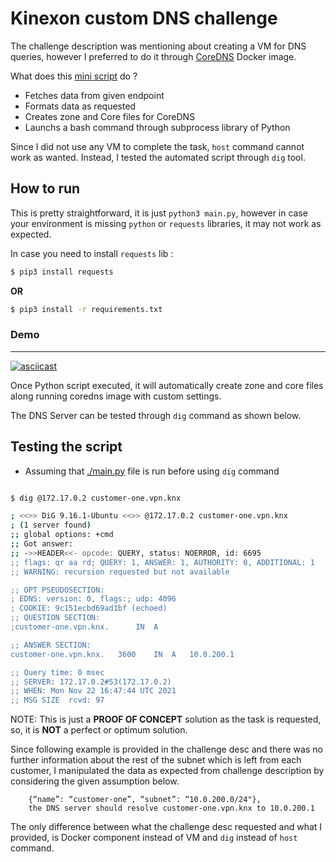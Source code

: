 # Kinexon custom DNS challenge 



The challenge description was mentioning about creating a VM for DNS queries, however I preferred to do it through [CoreDNS](https://coredns.io/) Docker image. 

What does this [mini script](./main.py) do ?

- Fetches data from given endpoint 
- Formats data as requested 
- Creates zone and Core files for CoreDNS 
- Launchs a bash command through subprocess library of Python

Since I did not use any VM to complete the task, `host` command cannot work as wanted. Instead, I tested the automated script through `dig` tool. 


## How to run

This is pretty straightforward, it is just `python3 main.py`, however in case your environment is missing `python` or `requests` libraries, it may not work as expected. 

In case you need to install `requests` lib :

```bash 
$ pip3 install requests
```
**OR**

```bash 
$ pip3 install -r requirements.txt
```

### Demo 
----

[![asciicast](https://asciinema.org/a/uNTC5GeU8HVjIcMbOREMgJI6V.svg)](https://asciinema.org/a/uNTC5GeU8HVjIcMbOREMgJI6V)




Once Python script executed, it will automatically create zone and core files along running coredns image with custom settings. 

The DNS Server can be tested through `dig` command as shown below.




## Testing the script 

- Assuming that [./main.py](./main.py) file is run before using `dig` command

```bash 

$ dig @172.17.0.2 customer-one.vpn.knx

; <<>> DiG 9.16.1-Ubuntu <<>> @172.17.0.2 customer-one.vpn.knx
; (1 server found)
;; global options: +cmd
;; Got answer:
;; ->>HEADER<<- opcode: QUERY, status: NOERROR, id: 6695
;; flags: qr aa rd; QUERY: 1, ANSWER: 1, AUTHORITY: 0, ADDITIONAL: 1
;; WARNING: recursion requested but not available

;; OPT PSEUDOSECTION:
; EDNS: version: 0, flags:; udp: 4096
; COOKIE: 9c151ecbd69ad1bf (echoed)
;; QUESTION SECTION:
;customer-one.vpn.knx.		IN	A

;; ANSWER SECTION:
customer-one.vpn.knx.	3600	IN	A	10.0.200.1

;; Query time: 0 msec
;; SERVER: 172.17.0.2#53(172.17.0.2)
;; WHEN: Mon Nov 22 16:47:44 UTC 2021
;; MSG SIZE  rcvd: 97

```


NOTE: This is just a **PROOF OF CONCEPT** solution as the task is requested, so, it is **NOT** a perfect or optimum solution.

Since following example is provided in the challenge desc and there was no further information about the rest of the subnet which is left from each customer, I manipulated the data as expected from challenge description by considering the given assumption below. 

```raw
    {“name”: “customer-one”, “subnet”: “10.0.200.0/24"},
    the DNS server should resolve customer-one.vpn.knx to 10.0.200.1
```

The only difference between what the challenge desc requested and what I provided, is Docker component instead of VM and `dig` instead of `host` command. 



